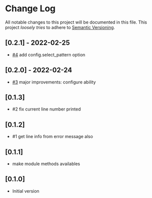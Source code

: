 # Change Log

All notable changes to this project will be documented in this file.
This project *loosely tries* to adhere to [Semantic Versioning](http://semver.org/).

## [0.2.1] - 2022-02-25
- [#4](https://github.com/tongueroo/dsl_evaluator/pull/4) add config.select_pattern option

## [0.2.0] - 2022-02-24
- [#3](https://github.com/tongueroo/dsl_evaluator/pull/3) major improvements: configure ability

## [0.1.3]
- #2 fix current line number printed

## [0.1.2]
- #1 get line info from error message also

## [0.1.1]
-  make module methods availables

## [0.1.0]
- Initial version
